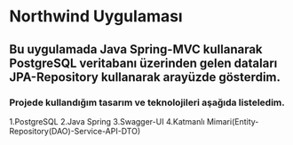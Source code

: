 # Northwind Uygulaması

## Bu uygulamada Java Spring-MVC kullanarak PostgreSQL veritabanı üzerinden gelen dataları JPA-Repository kullanarak arayüzde gösterdim.

### Projede kullandığım tasarım ve teknolojileri aşağıda listeledim.

1.PostgreSQL
2.Java Spring 
3.Swagger-UI
4.Katmanlı Mimari(Entity-Repository(DAO)-Service-API-DTO)
